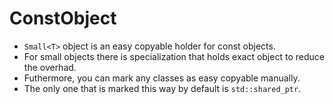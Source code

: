 # ConstObject

* `Small<T>` object is an easy copyable holder for const objects.
* For small objects there is specialization that holds exact object to reduce the overhad.
* Futhermore, you can mark any classes as easy copyable manually.
* The only one that is marked this way by default is `std::shared_ptr`.

